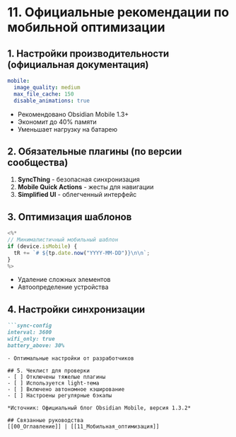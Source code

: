 # 11. Официальные рекомендации по мобильной оптимизации

## 1. Настройки производительности (официальная документация)
```yaml
mobile:
  image_quality: medium
  max_file_cache: 150
  disable_animations: true
```
- Рекомендовано Obsidian Mobile 1.3+
- Экономит до 40% памяти
- Уменьшает нагрузку на батарею

## 2. Обязательные плагины (по версии сообщества)
1. **SyncThing** - безопасная синхронизация
2. **Mobile Quick Actions** - жесты для навигации
3. **Simplified UI** - облегченный интерфейс

## 3. Оптимизация шаблонов
```javascript
<%*
// Минималистичный мобильный шаблон
if (device.isMobile) {
  tR += `# ${tp.date.now("YYYY-MM-DD")}\n\n`;
}
%>
```
- Удаление сложных элементов
- Автоопределение устройства

## 4. Настройки синхронизации
```markdown
```sync-config
interval: 3600
wifi_only: true
battery_above: 30%
```
```
- Оптимальные настройки от разработчиков

## 5. Чеклист для проверки
- [ ] Отключены тяжелые плагины
- [ ] Используется light-тема
- [ ] Включено автономное кэширование
- [ ] Настроены регулярные бэкапы

*Источник: Официальный блог Obsidian Mobile, версия 1.3.2*

## Связанные руководства
[[00_Оглавление]] | [[11_Мобильная_оптимизация]]
